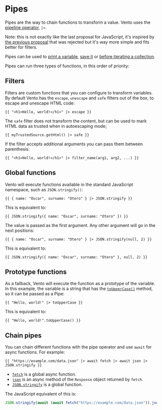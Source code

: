 # Pipes

Pipes are the way to chain functions to transform a value. Vento uses the
[pipeline operator](https://github.com/tc39/proposal-pipeline-operator), `|>`.

Note: this is not exactly like the last proposal for JavaScript, it's inspired
by
[the previous proposal](https://github.com/valtech-nyc/proposal-fsharp-pipelines)
that was rejected but it's way more simple and fits better for filters.

Pipes can be used to [print a variable](./print.md), [save it](./set.md) or
[before iterating a collection](./for.md#pipes).

Pipes can run three types of functions, in this order of priority:

## Filters

Filters are custom functions that you can configure to transform variables. By
default Vento has the `escape`, `unescape` and `safe` filters out of the box, to
escape and unescape HTML code:

```vto
{{ "<h1>Hello, world!</h1>" |> escape }}
```

The `safe` filter does not transform the content, but can be used to mark HTML
data as trusted when in autoescaping mode;

```vto
{{ myTrustedSource.getHtml() |> safe }}
```

If the filter accepts additional arguments you can pass them between
parenthesis:

```vto
{{ "<h1>Hello, world!</h1>" |> filter_name(arg1, arg2, ...) }}
```

## Global functions

Vento will execute functions available in the standard JavaScript namespace,
such as `JSON.stringify()`:

```vto
{{ { name: "Óscar", surname: "Otero" } |> JSON.stringify }}
```

This is equivalent to:

```vto
{{ JSON.stringify({ name: "Óscar", surname: "Otero" }) }}
```

The value is passed as the first argument. Any other argument will go in the
next positions:

```vto
{{ { name: "Óscar", surname: "Otero" } |> JSON.stringify(null, 2) }}
```

This is equivalent to:

```vto
{{ JSON.stringify({ name: "Óscar", surname: "Otero" }, null, 2) }}
```

## Prototype functions

As a fallback, Vento will execute the function as a prototype of the variable.
In this example, the variable is a string that has the
[`toUpperCase()`](https://developer.mozilla.org/en-US/docs/Web/JavaScript/Reference/Global_Objects/String/toUpperCase)
method, so it can be passed as a Pipe:

```vto
{{ "Hello, world!" |> toUpperCase }}
```

This is equivalent to:

```vto
{{ "Hello, world!".toUpperCase() }}
```

## Chain pipes

You can chain different functions with the pipe operator and use `await` for
async functions. For example:

```vto
{{ "https://example.com/data.json" |> await fetch |> await json |> JSON.stringify }}
```

- [`fetch`](https://developer.mozilla.org/en-US/docs/Web/API/fetch) is a global
  async function.
- [`json`](https://developer.mozilla.org/en-US/docs/Web/API/Response/json) is an
  async method of the `Response` object returned by `fetch`.
- [`JSON.stringify`](https://developer.mozilla.org/en-US/docs/Web/JavaScript/Reference/Global_Objects/JSON/stringify)
  is a global function.

The JavaScript equivalent of this is:

```js
JSON.stringify(await (await fetch("https://example.com/data.json")).json());
```
